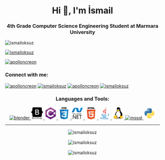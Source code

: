 <h1 align="center">Hi 👋, I'm İsmail</h1>
<h3 align="center">4th Grade Computer Science Engineering Student at Marmara University</h3>

<p align="left"> <img src="https://komarev.com/ghpvc/?username=ismailoksuz&label=Profile%20views&color=0e75b6&style=flat" alt="ismailoksuz" /> </p>

<p align="left"> <a href="https://github.com/ryo-ma/github-profile-trophy"><img src="https://github-profile-trophy.vercel.app/?username=ismailoksuz" alt="ismailoksuz" /></a> </p>

<p align="left"> <a href="https://twitter.com/apolloncreon" target="blank"><img src="https://img.shields.io/twitter/follow/apolloncreon?logo=twitter&style=for-the-badge" alt="apolloncreon" /></a> </p>

<h3 align="left">Connect with me:</h3>
<p align="left">
<a href="https://twitter.com/apolloncreon" target="blank"><img align="center" src="https://raw.githubusercontent.com/rahuldkjain/github-profile-readme-generator/master/src/images/icons/Social/twitter.svg" alt="apolloncreon" height="30" width="40" /></a>
<a href="https://linkedin.com/in/ismailoksuz" target="blank"><img align="center" src="https://raw.githubusercontent.com/rahuldkjain/github-profile-readme-generator/master/src/images/icons/Social/linked-in-alt.svg" alt="ismailoksuz" height="30" width="40" /></a>
<a href="https://instagram.com/apolloncreon" target="blank"><img align="center" src="https://raw.githubusercontent.com/rahuldkjain/github-profile-readme-generator/master/src/images/icons/Social/instagram.svg" alt="apolloncreon" height="30" width="40" /></a>
<a href="https://www.hackerrank.com/ismailoksuz" target="blank"><img align="center" src="https://raw.githubusercontent.com/rahuldkjain/github-profile-readme-generator/master/src/images/icons/Social/hackerrank.svg" alt="ismailoksuz" height="30" width="40" /></a>
</p>

<div align="center">
  
<h3 align="center">Languages and Tools:</h3>
<p align="center"> <a href="https://www.blender.org/" target="_blank" rel="noreferrer"> <img src="https://download.blender.org/branding/community/blender_community_badge_white.svg" alt="blender" width="40" height="40"/> </a> <a href="https://getbootstrap.com" target="_blank" rel="noreferrer"> <img src="https://raw.githubusercontent.com/devicons/devicon/master/icons/bootstrap/bootstrap-plain-wordmark.svg" alt="bootstrap" width="40" height="40"/> </a> <a href="https://www.w3schools.com/cs/" target="_blank" rel="noreferrer"> <img src="https://raw.githubusercontent.com/devicons/devicon/master/icons/csharp/csharp-original.svg" alt="csharp" width="40" height="40"/> </a> <a href="https://www.w3schools.com/css/" target="_blank" rel="noreferrer"> <img src="https://raw.githubusercontent.com/devicons/devicon/master/icons/css3/css3-original-wordmark.svg" alt="css3" width="40" height="40"/> </a> <a href="https://dotnet.microsoft.com/" target="_blank" rel="noreferrer"> <img src="https://raw.githubusercontent.com/devicons/devicon/master/icons/dot-net/dot-net-original-wordmark.svg" alt="dotnet" width="40" height="40"/> </a> <a href="https://www.w3.org/html/" target="_blank" rel="noreferrer"> <img src="https://raw.githubusercontent.com/devicons/devicon/master/icons/html5/html5-original-wordmark.svg" alt="html5" width="40" height="40"/> </a> <a href="https://www.java.com" target="_blank" rel="noreferrer"> <img src="https://raw.githubusercontent.com/devicons/devicon/master/icons/java/java-original.svg" alt="java" width="40" height="40"/> </a> <a href="https://www.linux.org/" target="_blank" rel="noreferrer"> <img src="https://raw.githubusercontent.com/devicons/devicon/master/icons/linux/linux-original.svg" alt="linux" width="40" height="40"/> </a> <a href="https://www.microsoft.com/en-us/sql-server" target="_blank" rel="noreferrer"> <img src="https://www.svgrepo.com/show/303229/microsoft-sql-server-logo.svg" alt="mssql" width="40" height="40"/> </a> <a href="https://www.python.org" target="_blank" rel="noreferrer"> <img src="https://raw.githubusercontent.com/devicons/devicon/master/icons/python/python-original.svg" alt="python" width="40" height="40"/> </a> </p>
<hr>



<p><img align="center" src="https://github-readme-stats.vercel.app/api?username=ismailoksuz&show_icons=true&locale=en" alt="ismailoksuz" /></p>

<p><img align="center" src="https://github-readme-streak-stats.herokuapp.com/?user=ismailoksuz&" alt="ismailoksuz" /></p>
  
<p><img align="center" src="https://github-readme-stats.vercel.app/api/top-langs?username=ismailoksuz&show_icons=true&locale=en&layout=compact" alt="ismailoksuz" /></p>
  
</div>


